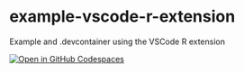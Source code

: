 # example-vscode-r-extension
Example and .devcontainer using the VSCode R extension

[![Open in GitHub Codespaces](https://github.com/codespaces/badge.svg)](https://codespaces.new/krosenfeld-IDM/example-vscode-r-extension)

